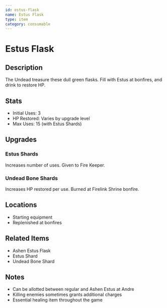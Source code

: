 ```yaml
---
id: estus-flask
name: Estus Flask
type: item
category: consumable
---
```


# Estus Flask

## Description
The Undead treasure these dull green flasks. Fill with Estus at bonfires, and drink to restore HP.

## Stats
- Initial Uses: 3
- HP Restored: Varies by upgrade level
- Max Uses: 15 (with Estus Shards)

## Upgrades
### Estus Shards
Increases number of uses. Given to Fire Keeper.

### Undead Bone Shards
Increases HP restored per use. Burned at Firelink Shrine bonfire.

## Locations
- Starting equipment
- Replenished at bonfires

## Related Items
- Ashen Estus Flask
- Estus Shard
- Undead Bone Shard

## Notes
- Can be allotted between regular and Ashen Estus at Andre
- Killing enemies sometimes grants additional charges
- Essential healing item throughout the game